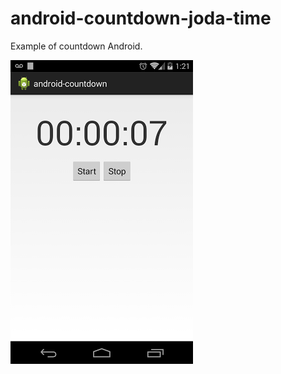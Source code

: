android-countdown-joda-time
===========================

Example of countdown Android.

![Example][1]


  [1]: https://raw.githubusercontent.com/viniciusmo/android-countdown-joda-time/master/print.png